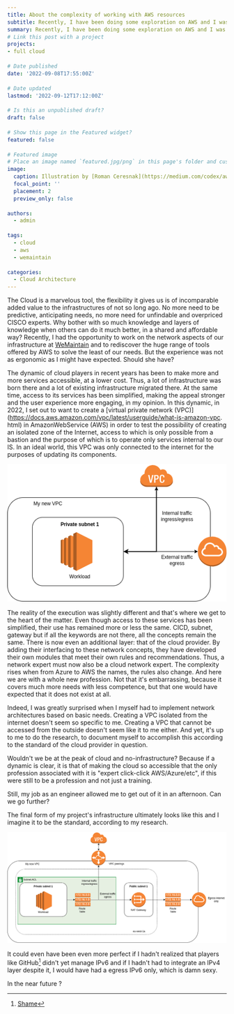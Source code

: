 ```yaml
---
title: About the complexity of working with AWS resources
subtitle: Recently, I have been doing some exploration on AWS and I was able to experience the interaction of certain resources, notably the network. Most of my time was spent understanding how these resources interact, is that reasonable?
summary: Recently, I have been doing some exploration on AWS and I was able to experience the interaction of certain resources, notably the network. Most of my time was spent understanding how these resources interact, is that reasonable?
# Link this post with a project
projects:
- full cloud

# Date published
date: '2022-09-08T17:55:00Z'

# Date updated
lastmod: '2022-09-12T17:12:00Z'

# Is this an unpublished draft?
draft: false

# Show this page in the Featured widget?
featured: false

# Featured image
# Place an image named `featured.jpg/png` in this page's folder and customize its options here.
image:
  caption: Illustration by [Roman Ceresnak](https://medium.com/codex/aws-academy-introduction-aws01-vpc-virtual-private-cloud-ae3665ac8789)
  focal_point: ''
  placement: 2
  preview_only: false

authors:
  - admin

tags:
  - cloud
  - aws
  - wemaintain

categories:
  - Cloud Architecture
---
```


The Cloud is a marvelous tool, the flexibility it gives us is of incomparable added value to the infrastructures of not so long ago. No more need to be predictive, anticipating needs, no more need for unfindable and overpriced CISCO experts. Why bother with so much knowledge and layers of knowledge when others can do it much better, in a shared and affordable way?
Recently, I had the opportunity to work on the network aspects of our infrastructure at [WeMaintain](https://wemaintain.com) and to rediscover the huge range of tools offered by AWS to solve the least of our needs. But the experience was not as ergonomic as I might have expected. Should she have?

The dynamic of cloud players in recent years has been to make more and more services accessible, at a lower cost. Thus, a lot of infrastructure was born there and a lot of existing infrastructure migrated there. At the same time, access to its services has been simplified, making the appeal stronger and the user experience more engaging, in my opinion. In this dynamic, in 2022, I set out to want to create a [virtual private network (VPC)](https://docs.aws.amazon.com/vpc/latest/userguide/what-is-amazon-vpc. html) in AmazonWebService (AWS) in order to test the possibility of creating an isolated zone of the Internet, access to which is only possible from a bastion and the purpose of which is to operate only services internal to our IS. In an ideal world, this VPC was only connected to the internet for the purposes of updating its components.

![Initial VPC needs](/fr/post/2-aws-complexity/vpc-commons-needs.png "Initial needs schema")

The reality of the execution was slightly different and that's where we get to the heart of the matter. Even though access to these services has been simplified, their use has remained more or less the same. CICD, subnet, gateway but if all the keywords are not there, all the concepts remain the same. There is now even an additional layer: that of the cloud provider. By adding their interfacing to these network concepts, they have developed their own modules that meet their own rules and recommendations. Thus, a network expert must now also be a cloud network expert. The complexity rises when from Azure to AWS the names, the rules also change. And here we are with a whole new profession. Not that it's embarrassing, because it covers much more needs with less competence, but that one would have expected that it does not exist at all.

Indeed, I was greatly surprised when I myself had to implement network architectures based on basic needs. Creating a VPC isolated from the internet doesn't seem so specific to me. Creating a VPC that cannot be accessed from the outside doesn't seem like it to me either. And yet, it's up to me to do the research, to document myself to accomplish this according to the standard of the cloud provider in question.

Wouldn't we be at the peak of cloud and no-infrastructure? Because if a dynamic is clear, it is that of making the cloud so accessible that the only profession associated with it is "expert click-click AWS/Azure/etc", if this were still to be a profession and not just a training.

Still, my job as an engineer allowed me to get out of it in an afternoon. Can we go further?

The final form of my project's infrastructure ultimately looks like this and I imagine it to be the standard, according to my research.

![Final VPC schema](/fr/post/2-aws-complexity/vpc-commons.png "Final VPC schema")

It could even have been even more perfect if I hadn't realized that players like GitHub[^1] didn't yet manage IPv6 and if I hadn't had to integrate an IPv4 layer despite it, I would have had a egress IPv6 only, which is damn sexy.

In the near future ?

[^1]: [Shame](https://github.com/community/community/discussions/10539)